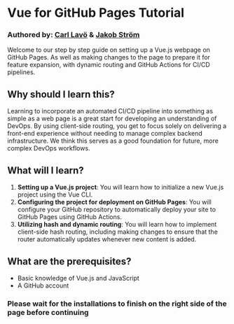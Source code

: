 # Vue for GitHub Pages Tutorial

### Authored by: [Carl Lavö](https://github.com/miljon3) & [Jakob Ström](https://github.com/Jakebobs)

Welcome to our step by step guide on setting up a Vue.js webpage on GitHub Pages. As well as making changes to the page to prepare it for feature expansion, with dynamic routing and GitHub Actions for CI/CD pipelines.

## Why should I learn this?
Learning to incorporate an automated CI/CD pipeline into something as simple as a web page is a great start for developing an understanding of DevOps. By using client-side routing, you get to focus solely on delivering a front-end experience without needing to manage complex backend infrastructure. We think this serves as a good foundation for future, more complex DevOps workflows.

## What will I learn?

1. **Setting up a Vue.js project**: You will learn how to initialize a new Vue.js project using the Vue CLI.
2. **Configuring the project for deployment on GitHub Pages**: You will configure your GitHub repository to automatically deploy your site to GitHub Pages using GitHub Actions.
3. **Utilizing hash and dynamic routing**: You will learn how to implement client-side hash routing, including making changes to ensure that the router automatically updates whenever new content is added.

## What are the prerequisites?

- Basic knowledge of Vue.js and JavaScript
- A GitHub account

### Please wait for the installations to finish on the right side of the page before continuing
